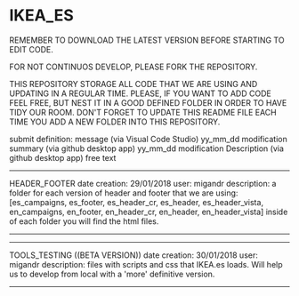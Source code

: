 # IKEA_ES

REMEMBER TO DOWNLOAD THE LATEST VERSION BEFORE STARTING TO EDIT CODE.

FOR NOT CONTINUOS DEVELOP, PLEASE FORK THE REPOSITORY.

THIS REPOSITORY STORAGE ALL CODE THAT WE ARE USING AND UPDATING IN A REGULAR TIME.
PLEASE, IF YOU WANT TO ADD CODE FEEL FREE, BUT NEST IT IN A GOOD DEFINED FOLDER IN ORDER TO HAVE TIDY OUR ROOM.
DON'T FORGET TO UPDATE THIS README FILE EACH TIME YOU ADD A NEW FOLDER INTO THIS REPOSITORY.

submit definition: message (via Visual Code Studio) yy_mm_dd modification
                   summary (via github desktop app) yy_mm_dd modification
                   Description (via github desktop app) free text
*********************************************************************************************************************************
HEADER_FOOTER
date creation: 29/01/2018
user: migandr
description: a folder for each version of header and footer that we are using:
[es_campaigns, es_footer, es_header_cr, es_header, es_header_vista, en_campaigns, en_footer, en_header_cr, en_header, en_header_vista]
inside of each folder you will find the html files.
*********************************************************************************************************************************

*********************************************************************************************************************************
TOOLS_TESTING ((BETA VERSION))
date creation: 30/01/2018
user: migandr
description: files with scripts and css that IKEA.es loads. Will help us to develop from local with a 'more' definitive version.
********************************************************************************************************************************* 